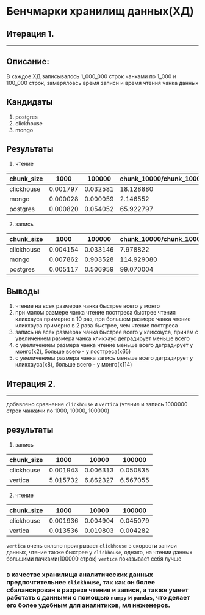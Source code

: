 # Бенчмарки хранилищ данных(ХД)


## Итерация 1.
----

## Описание:
В каждое ХД записывалось 1_000_000 строк чанками по 1_000 и 100_000 строк, замерялоась время записи и время чтения чанка данных

## Кандидаты
1. postgres
2. clickhouse
3. mongo

## Результаты

1. чтение

|chunk_size|1000|100000|chunk_10000/chunk_1000|
|---|---|---|---|
|clickhouse|0.001797|0.032581|18.128880|
|mongo|0.000028|0.000059|2.146552|
|postgres|0.000820|0.054052|65.922797|

2. запись

|chunk_size|1000|100000|chunk_10000/chunk_1000|
|---|---|---|---|
|clickhouse|0.004154|0.033146|7.978822|
|mongo|0.007862|0.903528|114.929080|
|postgres|0.005117|0.506959|99.070004|


## Выводы

1. чтение на всех размерах чанка быстрее всего у монго
2. при малом размере чанка чтение постгреса быстрее чтения кликхауса примерно в 10 раз, при большом размере чанка чтение кликхауса примерно в 2 раза быстрее, чем чтение постгреса
3. запись на всех размерах чанка быстрее всего у кликхауса, причем с увеличением размера чанка кликхаус деградирует меньше всего
4. с увеличением размера чанка чтение меньше всего деградирует у монго(x2), больше всего - у постгреса(х65)
5. с увеличением размера чанка запись меньше всего деградирует у кликхауса(x8), больше всего - у монго(х114)

## Итерация 2.
----

добавлено сравнение ```clickhouse``` и ```vertica``` (чтение и запись 1000000 строк чанками по 1000, 10000, 100000)

## результаты

1. запись

|chunk_size|1000|10000|100000|
|---|---|---|---|
|clickhouse|0.001943|0.006313|0.050835|
|vertica|5.015732|6.862327|6.567055|

2. чтение

|chunk_size|1000|10000|100000|
|---|---|---|---|
|clickhouse|0.001936|0.004904|0.045079|
|vertica|0.013536|0.019803|0.004282|

```vertica``` очень сильно проигрывает ```clickhouse``` в скорости записи данных, чтение также быстрее у ```clickhouse```, однако, на чтении данных большими пачками(100000 строк) ```vertica``` показывает себя лучше

### в качестве хранилища аналитических данных предпочтительнее ```clickhouse```, так как он более сбалансирован в разрезе чтения и записи, а также умеет работать с данными с помощью ```numpy``` и ```pandas```, что делает его более удобным для аналитиков, мл инженеров.

